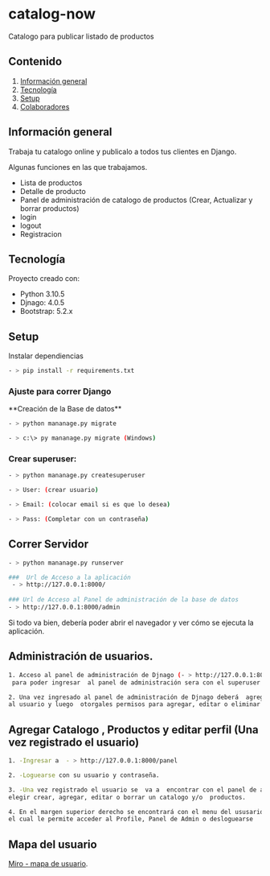 # catalog-now
Catalogo para publicar listado de productos

## Contenido
1. [Información general](#información-general)
2. [Tecnología](#tecnología)
3. [Setup](#setup)
4. [Colaboradores](#colaboradores)

## Información general
<p>Trabaja tu catalogo online y publicalo a todos tus clientes en Django.</p>
<p>Algunas funciones en las que trabajamos.</p>

- Lista de productos
- Detalle de producto
- Panel de administración de catalogo de productos (Crear, Actualizar y borrar productos)
- login
- logout
- Registracion

## Tecnología
<p>Proyecto creado con:</p>

- Python 3.10.5
- Djnago: 4.0.5
- Bootstrap: 5.2.x    

## Setup
<p>Instalar dependiencias</p>

```bash
- > pip install -r requirements.txt
```

### Ajuste para correr Django
<p>**Creación de la Base de datos**</p>

```bash
- > python mananage.py migrate 

- > c:\> py mananage.py migrate (Windows)
```

### Crear superuser: 

```bash
- > python mananage.py createsuperuser

- > User: (crear usuario)

- > Email: (colocar email si es que lo desea)

- > Pass: (Completar con un contraseña)
```

## Correr Servidor

```bash
- > python mananage.py runserver

###  Url de Acceso a la aplicación
 - > http://127.0.0.1:8000/
 
### Url de Acceso al Panel de administración de la base de datos
- > http://127.0.0.1:8000/admin 
```
<p>Si todo va bien, debería poder abrir el navegador y ver cómo se ejecuta la aplicación.</p>

## Administración de usuarios. 
```bash
1. Acceso al panel de administración de Djnago (- > http://127.0.0.1:8000/admin ):
 para poder ingresar  al panel de administración sera con el superuser creado con anterioridad. 
```

```bash
2. Una vez ingresado al panel de administración de Djnago deberá  agregar como Publisher
al usuario y luego  otorgales permisos para agregar, editar o eliminar según las pretenciones del mismo.
```

## Agregar Catalogo , Productos y editar perfil (Una vez registrado el usuario) 

```bash
1. -Ingresar a  - > http://127.0.0.1:8000/panel 

2. -Loguearse con su usuario y contraseña.

3. -Una vez registrado el usuario se  va a  encontrar con el panel de administración de productos en dónde  podrá 
elegir crear, agregar, editar o borrar un catalogo y/o  productos.

4. En el margen superior derecho se encontrará con el menu del ususario
el cual le permite acceder al Profile, Panel de Admin o desloguearse
```
## Mapa del usuario

[Miro - mapa de usuario](https://miro.com/app/board/uXjVOj_k2rg=/?share_link_id=399463018519).

